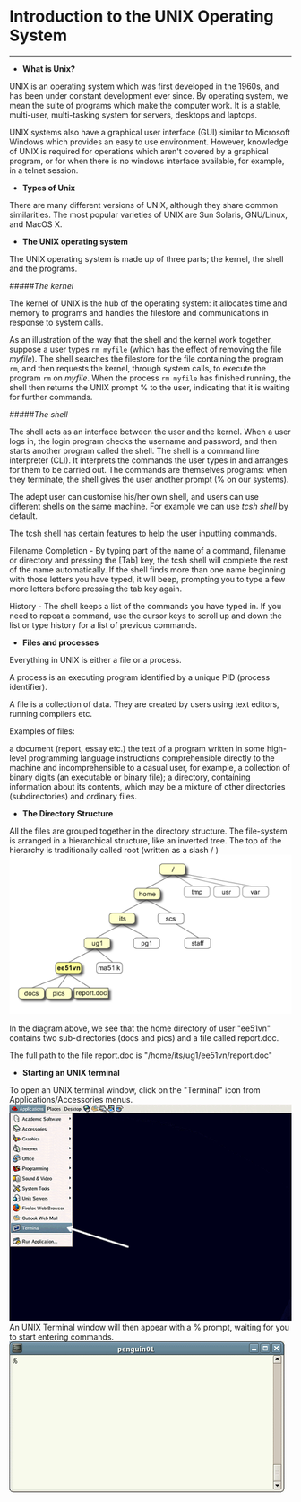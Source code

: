 # Introduction to the UNIX Operating System
---

- **What is Unix?**

UNIX is an operating system which was first developed in the 1960s, and has been under constant development ever since. By operating system, we mean the suite of programs which make the computer work. It is a stable, multi-user, multi-tasking system for servers, desktops and laptops.

UNIX systems also have a graphical user interface (GUI) similar to Microsoft Windows which provides an easy to use environment. However, knowledge of UNIX is required for operations which aren't covered by a graphical program, or for when there is no windows interface available, for example, in a telnet session.

- **Types of Unix**

There are many different versions of UNIX, although they share common similarities. The most popular varieties of UNIX are Sun Solaris, GNU/Linux, and MacOS X.


- **The UNIX operating system**

The UNIX operating system is made up of three parts; the kernel, the shell and the programs.

#####*The kernel*

The kernel of UNIX is the hub of the operating system: it allocates time and memory to programs and handles the filestore and communications in response to system calls.

As an illustration of the way that the shell and the kernel work together, suppose a user types `rm myfile` (which has the effect of removing the file *myfile*). The shell searches the filestore for the file containing the program `rm`, and then requests the kernel, through system calls, to execute the program `rm` on *myfile*. When the process `rm myfile` has finished running, the shell then returns the UNIX prompt % to the user, indicating that it is waiting for further commands.

#####*The shell*

The shell acts as an interface between the user and the kernel. When a user logs in, the login program checks the username and password, and then starts another program called the shell. The shell is a command line interpreter (CLI). It interprets the commands the user types in and arranges for them to be carried out. The commands are themselves programs: when they terminate, the shell gives the user another prompt (% on our systems).

The adept user can customise his/her own shell, and users can use different shells on the same machine. For example we can use *tcsh shell* by default.

The tcsh shell has certain features to help the user inputting commands.

Filename Completion - By typing part of the name of a command, filename or directory and pressing the [Tab] key, the tcsh shell will complete the rest of the name automatically. If the shell finds more than one name beginning with those letters you have typed, it will beep, prompting you to type a few more letters before pressing the tab key again.

History - The shell keeps a list of the commands you have typed in. If you need to repeat a command, use the cursor keys to scroll up and down the list or type history for a list of previous commands.

- **Files and processes**

Everything in UNIX is either a file or a process.

A process is an executing program identified by a unique PID (process identifier).

A file is a collection of data. They are created by users using text editors, running compilers etc.

Examples of files:

a document (report, essay etc.)
the text of a program written in some high-level programming language
instructions comprehensible directly to the machine and incomprehensible to a casual user, for example, a collection of binary digits (an executable or binary file);
a directory, containing information about its contents, which may be a mixture of other directories (subdirectories) and ordinary files.

- **The Directory Structure**

All the files are grouped together in the directory structure. The file-system is arranged in a hierarchical structure, like an inverted tree. The top of the hierarchy is traditionally called root (written as a slash / )
![structure](img/unix-tree.png)

In the diagram above, we see that the home directory of user "ee51vn" contains two sub-directories (docs and pics) and a file called report.doc.

The full path to the file report.doc is "/home/its/ug1/ee51vn/report.doc"

- **Starting an UNIX terminal**

To open an UNIX terminal window, click on the "Terminal" icon from Applications/Accessories menus.
![terminal](img/gnome-window.gif)
An UNIX Terminal window will then appear with a % prompt, waiting for you to start entering commands.
![shell](img/unix-xterm0.gif)
